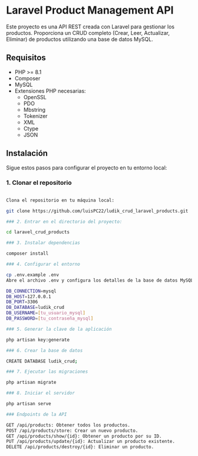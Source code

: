 # Laravel Product Management API

Este proyecto es una API REST creada con Laravel para gestionar los productos. Proporciona un CRUD completo (Crear, Leer, Actualizar, Eliminar) de productos utilizando una base de datos MySQL.

## Requisitos

- PHP >= 8.1
- Composer
- MySQL
- Extensiones PHP necesarias:
  - OpenSSL
  - PDO
  - Mbstring
  - Tokenizer
  - XML
  - Ctype
  - JSON

## Instalación

Sigue estos pasos para configurar el proyecto en tu entorno local:

### 1. Clonar el repositorio

```bash

Clona el repositorio en tu máquina local:

git clone https://github.com/luisPC22/ludik_crud_laravel_products.git 

### 2. Entrar en el directorio del proyecto:

cd laravel_crud_products

### 3. Instalar dependencias

composer install

### 4. Configurar el entorno

cp .env.example .env
Abre el archivo .env y configura los detalles de la base de datos MySQL. Asegúrate de que los siguientes valores estén correctos:

DB_CONNECTION=mysql
DB_HOST=127.0.0.1
DB_PORT=3306
DB_DATABASE=ludik_crud
DB_USERNAME=[tu_usuario_mysql]
DB_PASSWORD=[tu_contraseña_mysql]

### 5. Generar la clave de la aplicación

php artisan key:generate

### 6. Crear la base de datos

CREATE DATABASE ludik_crud;

### 7. Ejecutar las migraciones

php artisan migrate

### 8. Iniciar el servidor

php artisan serve

### Endpoints de la API

GET /api/products: Obtener todos los productos.
POST /api/products/store: Crear un nuevo producto.
GET /api/products/show/{id}: Obtener un producto por su ID.
PUT /api/products/update/{id}: Actualizar un producto existente.
DELETE /api/products/destroy/{id}: Eliminar un producto.